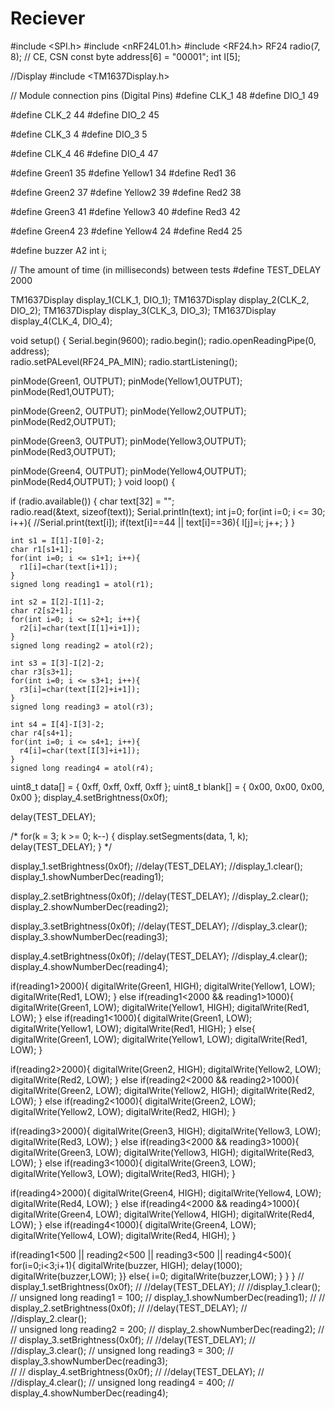 # Reciever


#include <SPI.h>
#include <nRF24L01.h>
#include <RF24.h>
RF24 radio(7, 8); // CE, CSN
const byte address[6] = "00001";
int I[5];

//Display
#include <TM1637Display.h>

// Module connection pins (Digital Pins)
#define CLK_1 48
#define DIO_1 49

#define CLK_2 44
#define DIO_2 45

#define CLK_3 4
#define DIO_3 5

#define CLK_4 46
#define DIO_4 47

#define Green1 35
#define Yellow1 34
#define Red1 36

#define Green2 37
#define Yellow2 39
#define Red2 38

#define Green3 41
#define Yellow3 40
#define Red3 42

#define Green4 23
#define Yellow4 24
#define Red4 25

#define buzzer A2
int i;

// The amount of time (in milliseconds) between tests
#define TEST_DELAY   2000

TM1637Display display_1(CLK_1, DIO_1);
TM1637Display display_2(CLK_2, DIO_2);
TM1637Display display_3(CLK_3, DIO_3);
TM1637Display display_4(CLK_4, DIO_4);


void setup() {
  Serial.begin(9600);
  radio.begin();
  radio.openReadingPipe(0, address);  
  radio.setPALevel(RF24_PA_MIN);
  radio.startListening();

  pinMode(Green1, OUTPUT);
  pinMode(Yellow1,OUTPUT);
  pinMode(Red1,OUTPUT);

  pinMode(Green2, OUTPUT);
  pinMode(Yellow2,OUTPUT);
  pinMode(Red2,OUTPUT);

  pinMode(Green3, OUTPUT);
  pinMode(Yellow3,OUTPUT);
  pinMode(Red3,OUTPUT);

  pinMode(Green4, OUTPUT);
  pinMode(Yellow4,OUTPUT);
  pinMode(Red4,OUTPUT);
}
void loop() {

  if (radio.available()) {
    char text[32] = "";  
    radio.read(&text, sizeof(text));
    Serial.println(text);
    int j=0;
    for(int i=0; i <= 30; i++){
      //Serial.print(text[i]);
      if(text[i]==44 || text[i]==36){
        I[j]=i;
        j++;
      }
    }

    int s1 = I[1]-I[0]-2;
    char r1[s1+1];
    for(int i=0; i <= s1+1; i++){
      r1[i]=char(text[i+1]);
    }    
    signed long reading1 = atol(r1);

    int s2 = I[2]-I[1]-2;
    char r2[s2+1];
    for(int i=0; i <= s2+1; i++){
      r2[i]=char(text[I[1]+i+1]);
    }    
    signed long reading2 = atol(r2);

    int s3 = I[3]-I[2]-2;
    char r3[s3+1];
    for(int i=0; i <= s3+1; i++){
      r3[i]=char(text[I[2]+i+1]);
    }    
    signed long reading3 = atol(r3);

    int s4 = I[4]-I[3]-2;
    char r4[s4+1];
    for(int i=0; i <= s4+1; i++){
      r4[i]=char(text[I[3]+i+1]);
    }    
    signed long reading4 = atol(r4);


  uint8_t data[] = { 0xff, 0xff, 0xff, 0xff };
  uint8_t blank[] = { 0x00, 0x00, 0x00, 0x00 };
  display_4.setBrightness(0x0f);


  delay(TEST_DELAY);

  /*
  for(k = 3; k >= 0; k--) {
  display.setSegments(data, 1, k);
  delay(TEST_DELAY);
  }
  */

   display_1.setBrightness(0x0f);
  //delay(TEST_DELAY);
  //display_1.clear();
  display_1.showNumberDec(reading1); 

  display_2.setBrightness(0x0f);
  //delay(TEST_DELAY);
  //display_2.clear();  
  display_2.showNumberDec(reading2); 

  display_3.setBrightness(0x0f);
  //delay(TEST_DELAY);
  //display_3.clear();
  display_3.showNumberDec(reading3);  

  display_4.setBrightness(0x0f);
  //delay(TEST_DELAY);
  //display_4.clear();
  display_4.showNumberDec(reading4);  


if(reading1>2000){
  digitalWrite(Green1, HIGH); digitalWrite(Yellow1, LOW); digitalWrite(Red1, LOW); 
}
else if(reading1<2000 && reading1>1000){
  digitalWrite(Green1, LOW); digitalWrite(Yellow1, HIGH); digitalWrite(Red1, LOW);
}
else if(reading1<1000){
  digitalWrite(Green1, LOW); digitalWrite(Yellow1, LOW); digitalWrite(Red1, HIGH);
}
else{
  digitalWrite(Green1, LOW); digitalWrite(Yellow1, LOW); digitalWrite(Red1, LOW);
}



if(reading2>2000){
  digitalWrite(Green2, HIGH); digitalWrite(Yellow2, LOW); digitalWrite(Red2, LOW); 
}
else if(reading2<2000 && reading2>1000){
  digitalWrite(Green2, LOW); digitalWrite(Yellow2, HIGH); digitalWrite(Red2, LOW);
}
else if(reading2<1000){
  digitalWrite(Green2, LOW); digitalWrite(Yellow2, LOW); digitalWrite(Red2, HIGH);
}




if(reading3>2000){
  digitalWrite(Green3, HIGH); digitalWrite(Yellow3, LOW); digitalWrite(Red3, LOW); 
}
else if(reading3<2000 && reading3>1000){
  digitalWrite(Green3, LOW); digitalWrite(Yellow3, HIGH); digitalWrite(Red3, LOW);
}
else if(reading3<1000){
  digitalWrite(Green3, LOW); digitalWrite(Yellow3, LOW); digitalWrite(Red3, HIGH);
}



if(reading4>2000){
  digitalWrite(Green4, HIGH); digitalWrite(Yellow4, LOW); digitalWrite(Red4, LOW); 
}
else if(reading4<2000 && reading4>1000){
  digitalWrite(Green4, LOW); digitalWrite(Yellow4, HIGH); digitalWrite(Red4, LOW);
}
else if(reading4<1000){
  digitalWrite(Green4, LOW); digitalWrite(Yellow4, LOW); digitalWrite(Red4, HIGH);
}





if(reading1<500 || reading2<500 || reading3<500 || reading4<500){
  for(i=0;i<3;i+1){
    digitalWrite(buzzer, HIGH);
    delay(1000);
    digitalWrite(buzzer,LOW);
  }}
  else{
    i=0;
    digitalWrite(buzzer,LOW);
  }
}
  }
//  display_1.setBrightness(0x0f);
//  //delay(TEST_DELAY);
//  //display_1.clear();
//  unsigned long reading1 = 100;
//  display_1.showNumberDec(reading1); 
//
//  display_2.setBrightness(0x0f);
//  //delay(TEST_DELAY);
//  //display_2.clear();  
//  unsigned long reading2 = 200;
//  display_2.showNumberDec(reading2); 
//
//  display_3.setBrightness(0x0f);
//  //delay(TEST_DELAY);
//  //display_3.clear();
//  unsigned long reading3 = 300;
//  display_3.showNumberDec(reading3);  
//
//  display_4.setBrightness(0x0f);
//  //delay(TEST_DELAY);
//  //display_4.clear();
//  unsigned long reading4 = 400;
//  display_4.showNumberDec(reading4);  
